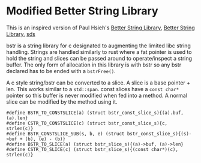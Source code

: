 # Modified Better String Library

This is an inspired version of Paul Hsieh's [Better String Library][1], [Better String Library][2], [sds][3] 

bstr is a string library for c designated to augmenting the limited libc string handling. Strings are handled similarly to rust where a fat pointer is used to hold the string and slices can be passed around to operate/inspect a string buffer.
The only form of allocation in this library is with bstr so any bstr declared has to be ended with a `bstrFree()`. 

A c style string/bstr can be converted to a slice. A slice is a base pointer + len. This works similar to a `std::span`.  const slices have a `const char*` pointer so this buffer is never modified when fed into a method. A normal
slice can be modified by the method using it.

```
#define BSTR_TO_CONSTSLICE(a) (struct bstr_const_slice_s){(a).buf, (a).len}
#define CSTR_TO_CONSTSLICE(c) (struct bstr_const_slice_s){c, strlen(c)}
#define BSTR_CONSTSLICE_SUB(s, b, e) (struct bstr_const_slice_s){(s)->buf + (b), (e) - (b)} 
#define BSTR_TO_SLICE(a) (struct bstr_slice_s){(a)->buf, (a)->len}
#define CSTR_TO_SLICE(c) (struct bstr_slice_s){(const char*)(c), strlen(c)}
```


[1]: http://bstring.sourceforge.net/
[2]: https://github.com/msteinert/bstring/
[3]: https://github.com/antirez/sds